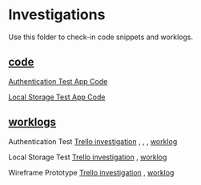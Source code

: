 # Investigations

Use this folder to check-in code snippets and worklogs.

## [code](./code)

[Authentication Test App Code](https://github.com/Team-Unified/LiveProjectsTemplate/tree/master/investigations/code/AuthTestApp)

[Local Storage Test App Code](https://github.com/Team-Unified/LiveProjectsTemplate/tree/master/investigations/code/LocalStorageTest)

## [worklogs](./worklogs)

Authentication Test [Trello investigation](https://trello.com/c/mUIPU1ft/1-5-demo-for-authentication-using-implicit-flow) , , 
, [worklog](https://github.com/Team-Unified/LiveProjectsTemplate/blob/master/investigations/worklogs/worklog_KasimHussain_28.11.18.md)

Local Storage Test [Trello investigation](https://trello.com/c/fWdrd98s/10-5-get-current-authentication-to-work-with-local-storage-for-saving-tokens-for-retrieval-later) , [worklog](https://github.com/Team-Unified/LiveProjectsTemplate/blob/master/investigations/worklogs/worklog_KasimHussain_15.12.18.md)

Wireframe Prototype [Trello investigation](https://trello.com/c/dAH7dy7X/6-use-evolous-pencil-to-illustrate-user-stories)
, [worklog](https://github.com/Team-Unified/LiveProjectsTemplate/blob/master/investigations/worklogs/worklog_KeirFowler_6.12.18.md)
